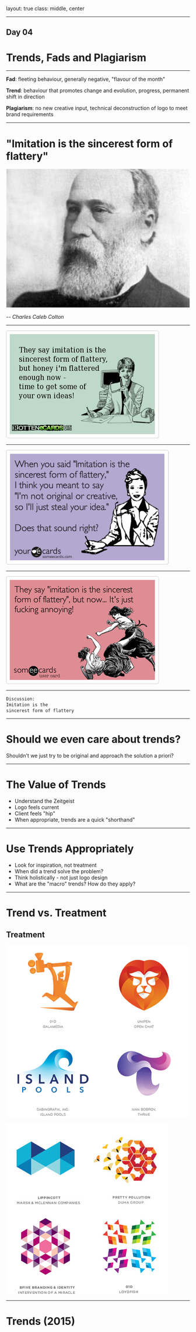 layout: true
class: middle, center

---

## Day 04
# Trends, Fads and Plagiarism

---

**Fad**: fleeting behaviour, generally negative, "flavour of the month"

__Trend__: behaviour that promotes change and evolution, progress, permanent shift in direction

__Plagiarism__: no new creative input, technical deconstruction of logo to meet brand requirements

---

# "Imitation is the sincerest form of flattery"

![Charles Caleb Colton](img/charles-caleb-colton.jpg)

_-- Charles Caleb Colton_

---

![Get your own ideas](img/flattery_03.jpg)

---

![Steal your idea](img/flattery_01.png)

---

![](img/flattery_02.png)

---


```
Discussion: 
Imitation is the 
sincerest form of flattery
```

---

# Should we even care about trends?

Shouldn't we just try to be original and approach the solution a priori?

---

# The Value of Trends

* Understand the Zeitgeist
* Logo feels current
* Client feels "hip"
* When appropriate, trends are a quick "shorthand"


---

# Use Trends Appropriately

* Look for inspiration, not treatment
* When did a trend solve the problem?
* Think holistically - not just logo design
* What are the "macro" trends? How do they apply?

---

# Trend vs. Treatment

## Treatment

![Contours](img/trend-02.png)

![Tesselation](img/tessellation-2012.jpg)

---

# Trends (2015)

